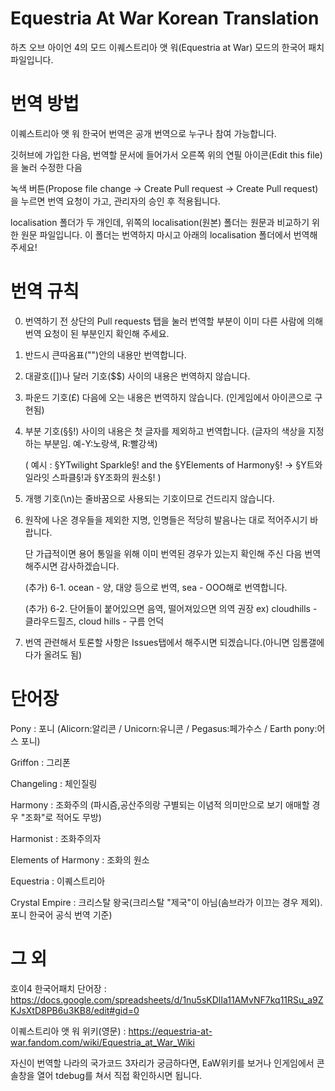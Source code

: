 # Equestria At War Korean Translation
하츠 오브 아이언 4의 모드 이퀘스트리아 앳 워(Equestria at War) 모드의 한국어 패치 파일입니다.

# 번역 방법
이퀘스트리아 앳 워 한국어 번역은 공개 번역으로 누구나 참여 가능합니다.

깃허브에 가입한 다음, 번역할 문서에 들어가서 오른쪽 위의 연필 아이콘(Edit this file)을 눌러 수정한 다음

녹색 버튼(Propose file change → Create Pull request → Create Pull request)을 누르면 번역 요청이 가고, 관리자의 승인 후 적용됩니다.

localisation 폴더가 두 개인데, 위쪽의 localisation(원본) 폴더는 원문과 비교하기 위한 원문 파일입니다. 이 폴더는 번역하지 마시고 아래의 localisation 폴더에서 번역해 주세요!

# 번역 규칙

0. 번역하기 전 상단의 Pull requests 탭을 눌러 번역할 부분이 이미 다른 사람에 의해 번역 요청이 된 부분인지 확인해 주세요.

1. 반드시 큰따옴표("")안의 내용만 번역합니다.

2. 대괄호([])나 달러 기호($$) 사이의 내용은 번역하지 않습니다.

3. 파운드 기호(£) 다음에 오는 내용은 번역하지 않습니다. (인게임에서 아이콘으로 구현됨)

4. 부분 기호(§§!) 사이의 내용은 첫 글자를 제외하고 번역합니다. (글자의 색상을 지정하는 부분임. 예-Y:노랑색, R:빨강색)

   ( 예시 : §YTwilight Sparkle§! and the §YElements of Harmony§! → §Y트와일라잇 스파클§!과 §Y조화의 원소§! )
   
5. 개행 기호(\n)는 줄바꿈으로 사용되는 기호이므로 건드리지 않습니다.

6. 원작에 나온 경우들을 제외한 지명, 인명들은 적당히 발음나는 대로 적어주시기 바랍니다.

   단 가급적이면 용어 통일을 위해 이미 번역된 경우가 있는지 확인해 주신 다음 번역해주시면 감사하겠습니다.
   
   (추가) 6-1. ocean - 양, 대양 등으로 번역, sea - OOO해로 번역합니다. 
   
   (추가) 6-2. 단어들이 붙어있으면 음역, 떨어져있으면 의역 권장 ex) cloudhills - 클라우드힐즈, cloud hills - 구름 언덕
   
7. 번역 관련해서 토론할 사항은 Issues탭에서 해주시면 되겠습니다.(아니면 임롬갤에다가 올려도 됨)


# 단어장

Pony : 포니 (Alicorn:알리콘 / Unicorn:유니콘 / Pegasus:페가수스 / Earth pony:어스 포니)

Griffon : 그리폰

Changeling : 체인질링

Harmony : 조화주의 (파시즘,공산주의랑 구별되는 이념적 의미만으로 보기 애매할 경우 "조화"로 적어도 무방)

Harmonist : 조화주의자

Elements of Harmony : 조화의 원소

Equestria : 이퀘스트리아

Crystal Empire : 크리스탈 왕국(크리스탈 "제국"이 아님(솜브라가 이끄는 경우 제외). 포니 한국어 공식 번역 기준)


# 그 외

호이4 한국어패치 단어장 : https://docs.google.com/spreadsheets/d/1nu5sKDlIa11AMvNF7kq11RSu_a9ZKJsXtD8PB6u3KB8/edit#gid=0

이퀘스트리아 앳 워 위키(영문) : https://equestria-at-war.fandom.com/wiki/Equestria_at_War_Wiki

자신이 번역할 나라의 국가코드 3자리가 궁금하다면, EaW위키를 보거나 인게임에서 콘솔창을 열어 tdebug를 쳐서 직접 확인하시면 됩니다.
